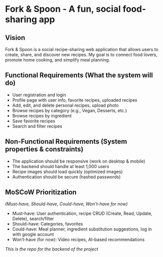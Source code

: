 # Fork & Spoon - A fun, social food-sharing app

## Vision
Fork & Spoon is a social recipe-sharing web application that allows users to create, share, and discover new recipes. 
My goal is to connect food lovers, promote home cooking, and simplify meal planning.

## Functional Requirements (What the system will do)
*	User registration and login
*	Profile page with user info, favorite recipes, uploaded recipes
*	Add, edit, and delete personal recipes, upload photo
*	Browse recipes by category (e.g., Vegan, Desserts, etc.)
*	Browse recipes by ingredient
*	Save favorite recipes
*	Search and filter recipes

## Non-Functional Requirements (System properties & constraints)
* The application should be responsive (work on desktop & mobile)
* The backend should handle at least 1,000 users
* Recipe images should load quickly (optimized images)
* Authentication should be secure (hashed passwords)

## MoSCoW Prioritization
*(Must-have, Should-have, Could-have, Won’t-have for now)*
* Must-have: User authentication, recipe CRUD (Create, Read, Update, Delete), search/filter
* Should-have: Categories, favorites
* Could-have: Meal planner, ingredient substitution suggestions, log in with google account
* Won’t-have (for now): Video recipes, AI-based recommendations

*This is the repo for the backend of the project*
